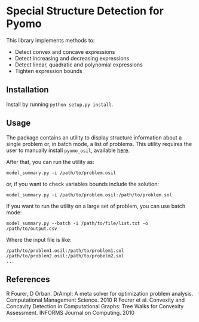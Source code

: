 Special Structure Detection for Pyomo
=====================================

This library implements methods to:

* Detect convex and concave expressions
* Detect increasing and decreasing expressions
* Detect linear, quadratic and polynomial expressions
* Tighten expression bounds


Installation
------------

Install by running `python setup.py install`.


Usage
-----

The package contains an utility to display structure information about
a single problem or, in batch mode, a list of problems. This utility
requires the user to manually install `pyomo_osil`, available
[here](https://github.com/fracek/pyomo_osil).

After that, you can run the utility as:

    model_summary.py -i /path/to/problem.osil

or, if you want to check variables bounds include the solution:

    model_summary.py -i /path/to/problem.osil:/path/to/problem.sol


If you want to run the utility on a large set of problem, you can use batch mode:

    model_summary.py --batch -i /path/to/file/list.txt -o /path/to/output.csv

Where the input file is like:

    /path/to/problem1.osil:/path/to/problem1.sol
    /path/to/problem2.osil:/path/to/probelm2.sol
    ...



References
----------

R Fourer, D Orban. DrAmpl: A meta solver for optimization problem analysis. Computational Management Science. 2010
R Fourer et al. Convexity and Concavity Detection in Computational Graphs: Tree Walks for Convexity Assessment. INFORMS Journal on Computing. 2010

